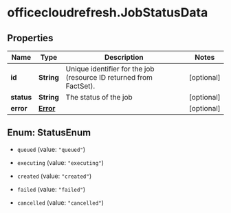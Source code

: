 # officecloudrefresh.JobStatusData

## Properties

Name | Type | Description | Notes
------------ | ------------- | ------------- | -------------
**id** | **String** | Unique identifier for the job (resource ID returned from FactSet). | [optional] 
**status** | **String** | The status of the job | [optional] 
**error** | [**Error**](Error.md) |  | [optional] 



## Enum: StatusEnum


* `queued` (value: `"queued"`)

* `executing` (value: `"executing"`)

* `created` (value: `"created"`)

* `failed` (value: `"failed"`)

* `cancelled` (value: `"cancelled"`)




